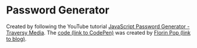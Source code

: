 # Password Generator
Created by following the YouTube tutorial [JavaScript Password Generator - Traversy Media](https://www.youtube.com/watch?v=duNmhKgtcsI). The [code (link to CodePen)](https://codepen.io/FlorinPop17/full/BaBePej) was created by [Florin Pop (link to blog)](https://www.florin-pop.com/blog/2019/09/100-days-100-projects/).

